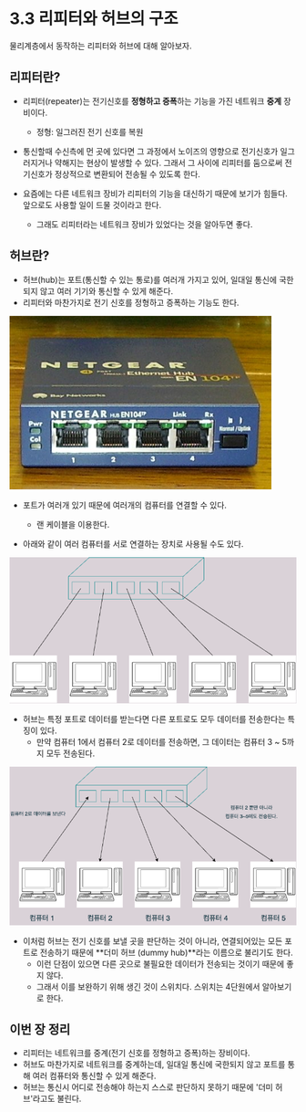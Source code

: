 # 3.3 리피터와 허브의 구조

물리계층에서 동작하는 리피터와 허브에 대해 알아보자.

## 리피터란?
- 리피터(repeater)는 전기신호를 **정형하고 증폭**하는 기능을 가진 네트워크 **중계** 장비이다.
	- 정형: 일그러진 전기 신호를 복원

- 통신할때 수신측에 먼 곳에 있다면 그 과정에서 노이즈의 영향으로 전기신호가 일그러지거나 약해지는 현상이 발생할 수 있다. 그래서 그 사이에 리피터를 둠으로써 전기신호가 정상적으로 변환되어 전송될 수 있도록 한다.

- 요즘에는 다른 네트워크 장비가 리피터의 기능을 대신하기 때문에 보기가 힘들다. 앞으로도 사용할 일이 드물 것이라고 한다.
	- 그래도 리피터라는 네트워크 장비가 있었다는 것을 알아두면 좋다.

## 허브란?
- 허브(hub)는 포트(통신할 수 있는 통로)를 여러개 가지고 있어, 일대일 통신에 국한되지 않고 여러 기기와 통신할 수 있게 해준다. 
- 리피터와 마찬가지로 전기 신호를 정형하고 증폭하는 기능도 한다.

<img src="../images/허브.png">

- 포트가 여러개 있기 때문에 여러개의 컴퓨터를 연결할 수 있다.
	- 랜 케이블을 이용한다.

- 아래와 같이 여러 컴퓨터를 서로 연결하는 장치로 사용될 수도 있다.


<img src="../images/허브2.png">

- 허브는 특정 포트로 데이터를 받는다면 다른 포트로도 모두 데이터를 전송한다는 특징이 있다. 
	- 만약 컴퓨터 1에서 컴퓨터 2로 데이터를 전송하면, 그 데이터는 컴퓨터 3 ~ 5까지 모두 전송된다.

<img src="../images/허브3.png">

- 이처럼 허브는 전기 신호를 보낼 곳을 판단하는 것이 아니라, 연결되어있는 모든 포트로 전송하기 때문에 **더미 허브 (dummy hub)**라는 이름으로 불리기도 한다.
	- 이런 단점이 있으면 다른 곳으로 불필요한 데이터가 전송되는 것이기 때문에 좋지 않다.
	- 그래서 이를 보완하기 위해 생긴 것이 스위치다. 스위치는 4단원에서 알아보기로 한다.

## 이번 장 정리
- 리피터는 네트워크를 중계(전기 신호를 정형하고 증폭)하는 장비이다.
- 허브도 마찬가지로 네트워크를 중계하는데, 일대일 통신에 국한되지 않고 포트를 통해 여러 컴퓨터와 통신할 수 있게 해준다.
- 허브는 통신시 어디로 전송해야 하는지 스스로 판단하지 못하기 때문에 '더미 허브'라고도 불린다.